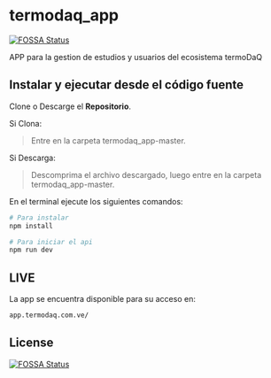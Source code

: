 # termodaq_app

[![FOSSA Status](https://app.fossa.io/api/projects/git%2Bgithub.com%2Fmc-ireiser%2Ftermodaq_app.svg?type=shield)](https://app.fossa.io/projects/git%2Bgithub.com%2Fmc-ireiser%2Ftermodaq_app?ref=badge_shield)

APP para la gestion de estudios y usuarios del ecosistema termoDaQ

## Instalar y ejecutar desde el código fuente

Clone o Descarge el **Repositorio**.

Si Clona:
> Entre en la carpeta termodaq_app-master.

Si Descarga:
> Descomprima el archivo descargado, luego entre en la carpeta termodaq_app-master.

En el terminal ejecute los siguientes comandos:

```bash
# Para instalar
npm install

# Para iniciar el api
npm run dev
```

## LIVE

La app se encuentra disponible para su acceso en:

```txt
app.termodaq.com.ve/
```

## License

[![FOSSA Status](https://app.fossa.io/api/projects/git%2Bgithub.com%2Fmc-ireiser%2Ftermodaq_app.svg?type=large)](https://app.fossa.io/projects/git%2Bgithub.com%2Fmc-ireiser%2Ftermodaq_app?ref=badge_large)
